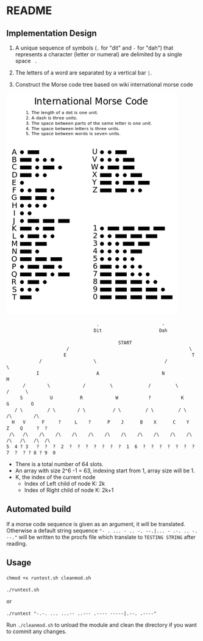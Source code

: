 README
======

Implementation Design
---------------------

1. A unique sequence of symbols (`.` for "dit" and `-` for "dah") that
represents a character (letter or numeral) are delimited by a single space ` `.

2. The letters of a word are separated by a vertical bar `|`.

3. Construct the Morse code tree based on wiki international morse code

![](./resources/wiki.png)

```
                                 .                       -
                                Dit                     Dah

                                         START
                      /                                            \
                     E                                              T
            /                   \                         /                  \
           I                     A                       N                    M
      /        \            /         \             /         \            /      \
     S          U          R            W           ?           K          G        O
   / \         / \        / \          / \         / \         / \        /\        /\
  H   V      F     ?     L    ?      P    J      B    X      C    Y     Z    Q     ?  ?
 /\   /\    /\    /\    /\    /\    /\    /\    /\    /\    /\    /\    /\   /\   /\  /\
5  4 ? 3   ?  ?  ?  2  ?  ?  ?  ?  ?  ?  ?  1  6  ?  ?  ?  ?  ?  ?  ?  7  ?  ? ? 8 ? 9  0
```

* There is a total number of 64 slots.
* An array with size 2^6 -1 = 63, indexing start from 1, array size will be 1.
* K, the index of the current node
  - Index of Left child of node K: 2k
  - Index of Right child of node K: 2k+1

Automated build
---------------

If a morse code sequence is given as an argument, it will be translated.
Otherwise a default string sequence `"- . ... - .. -. --.|... - .-. .. -. --."`
will be written to the procfs file which translate to `TESTING STRING` after
reading.

Usage
-----

`chmod +x runtest.sh cleanmod.sh`

`./runtest.sh`

or

`./runtest "-.-. ... ...-- ..--- .---- -----|.--. .----"`

Run `./cleanmod.sh` to unload the module and clean the directory if you want to
commit any changes.



